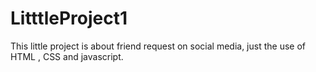 # LitttleProject1
This little project is about friend request on social media, just the use of HTML , CSS and javascript.
